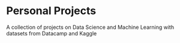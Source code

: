 # Personal Projects
A collection of projects on Data Science and Machine Learning with datasets from Datacamp and Kaggle
